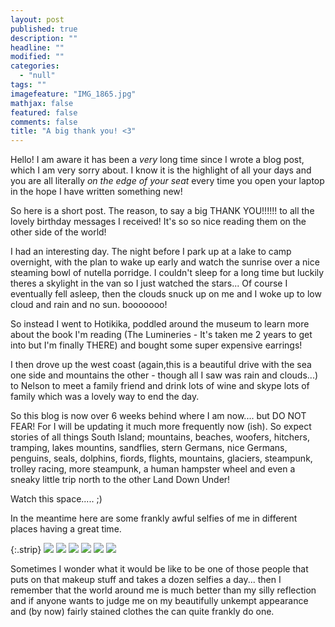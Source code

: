 ```yaml
---
layout: post
published: true
description: ""
headline: ""
modified: ""
categories: 
  - "null"
tags: ""
imagefeature: "IMG_1865.jpg"
mathjax: false
featured: false
comments: false
title: "A big thank you! <3"
---
```



Hello! I am aware it has been a _very_ long time since I wrote a blog post, which I am very sorry about. I know it is the highlight of all your days and you are all literally _on the edge of your seat_ every time you open your laptop in the hope I have written something new! 

So here is a short post. The reason, to say a big THANK YOU!!!!!! to all the lovely birthday messages I received! It's so so nice reading them on the other side of the world!

I had an interesting day. The night before I park up at a lake to camp overnight, with the plan to wake up early and watch the sunrise over a nice steaming bowl of nutella porridge. I couldn't sleep for a long time but luckily theres a skylight in the van so I just watched the stars... Of course I eventually fell asleep, then the clouds snuck up on me and I woke up to low cloud and rain and no sun. booooooo!

So instead I went to Hotikika, poddled around the museum to learn more about the book I'm reading (The Lumineries - It's taken me 2 years to get into but I'm finally THERE) and bought some super expensive earrings!

I then drove up the west coast (again,this is a beautiful drive with the sea one side and mountains the other - though all I saw was rain and clouds...) to Nelson to meet a family friend and drink lots of wine and skype lots of family which was a lovely way to end the day.

So this blog is now over 6 weeks behind where I am now.... but DO NOT FEAR! For I will be updating it much more frequently now (ish). So expect stories of all things South Island; mountains, beaches, woofers, hitchers, tramping, lakes mountins, sandflies, stern Germans, nice Germans, penguins, seals, dolphins, fiords, flights, mountains, glaciers, steampunk, trolley racing, more steampunk, a human hampster wheel and even a sneaky little trip north to the other Land Down Under!

Watch this space..... ;)

In the meantime here are some frankly awful selfies of me in different places having a great time. 

{:.strip}
![]({{site.baseurl}}/images/IMG_1848.jpg)
![]({{site.baseurl}}/images/IMG_2114.jpg)
![]({{site.baseurl}}/images/IMG_2145.jpg)
![]({{site.baseurl}}/images/IMG_2222.jpg)
![]({{site.baseurl}}/images/IMG_1944.jpg)
![]({{site.baseurl}}/images/IMG_2263.jpg)


Sometimes I wonder what it would be like to be one of those people that puts on that makeup stuff and takes a dozen selfies a day... then I remember that the world around me is much better than my silly reflection and if anyone wants to judge me on my beautifully unkempt appearance and (by now) fairly stained clothes the can quite frankly do one.
